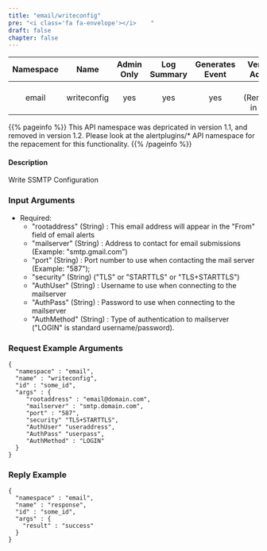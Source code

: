 ```yaml
---
title: "email/writeconfig"
pre: "<i class='fa fa-envelope'></i>	"
draft: false
chapter: false
---
```


| Namespace | Name | Admin Only | Log Summary | Generates Event | Version Added
|:----------------:|:--------:|:--------:|:--------:|:--------:|:---:|
| email | writeconfig | yes | yes | yes | 1 (Removed in 1.2) |

{{% pageinfo %}}
This API namespace was depricated in version 1.1, and removed in version 1.2. 
Please look at the alertplugins/* API namespace for the repacement for this functionality.
{{% /pageinfo %}}

#### Description
Write SSMTP Configuration

### Input Arguments
* Required:
   * "rootaddress" (String) : This email address will appear in the "From" field of email alerts
   * "mailserver" (String) : Address to contact for email submissions (Example: "smtp.gmail.com")
   * "port" (String) : Port number to use when contacting the mail server (Example: "587");
   * "security" (String) ("TLS" or "STARTTLS" or "TLS+STARTTLS")
   * "AuthUser" (String) : Username to use when connecting to the mailserver
   * "AuthPass" (String) : Password to use when connecting to the mailserver
   * "AuthMethod" (String) : Type of authentication to mailserver ("LOGIN" is standard username/password).


### Request Example Arguments
```
{
  "namespace" : "email",
  "name" : "writeconfig",
  "id" : "some_id",
  "args" : {
     "rootaddress" : "email@domain.com",
     "mailserver" : "smtp.domain.com",
     "port" : "587",
     "security" "TLS+STARTTLS",
     "AuthUser" "useraddress",
     "AuthPass" "userpass",
     "AuthMethod" : "LOGIN"
  }
}
```



### Reply Example
```
{
  "namespace" : "email",
  "name" : "response",
  "id" : "some_id",
  "args" : {
    "result" : "success"
  }
}
```
